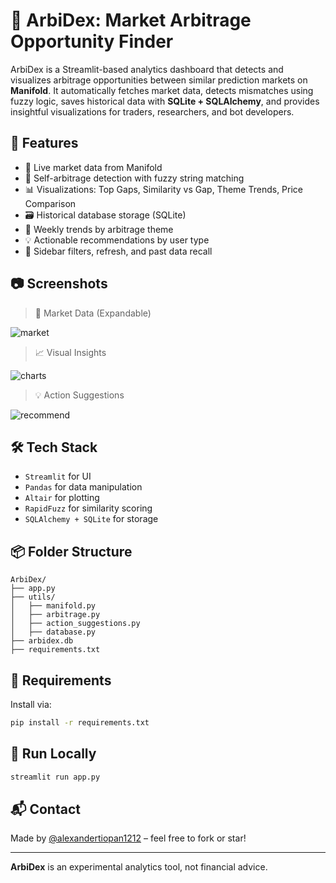 
# 🧠 ArbiDex: Market Arbitrage Opportunity Finder

ArbiDex is a Streamlit-based analytics dashboard that detects and visualizes arbitrage opportunities between similar prediction markets on **Manifold**. It automatically fetches market data, detects mismatches using fuzzy logic, saves historical data with **SQLite + SQLAlchemy**, and provides insightful visualizations for traders, researchers, and bot developers.

## 🚀 Features

- 🔄 Live market data from Manifold
- 🧠 Self-arbitrage detection with fuzzy string matching
- 📊 Visualizations: Top Gaps, Similarity vs Gap, Theme Trends, Price Comparison
- 🗃️ Historical database storage (SQLite)
- 📅 Weekly trends by arbitrage theme
- 💡 Actionable recommendations by user type
- 🧰 Sidebar filters, refresh, and past data recall

## 📷 Screenshots

> 📡 Market Data (Expandable)

![market](https://via.placeholder.com/800x300?text=Market+Data)

> 📈 Visual Insights

![charts](https://via.placeholder.com/800x300?text=Charts+Overview)

> 💡 Action Suggestions

![recommend](https://via.placeholder.com/800x300?text=Recommendations)

## 🛠️ Tech Stack

- `Streamlit` for UI
- `Pandas` for data manipulation
- `Altair` for plotting
- `RapidFuzz` for similarity scoring
- `SQLAlchemy + SQLite` for storage

## 📦 Folder Structure

```
ArbiDex/
├── app.py
├── utils/
│   ├── manifold.py
│   ├── arbitrage.py
│   ├── action_suggestions.py
│   ├── database.py
├── arbidex.db
├── requirements.txt
```

## 📄 Requirements

Install via:

```bash
pip install -r requirements.txt
```

## 🧪 Run Locally

```bash
streamlit run app.py
```

## 📬 Contact

Made by [@alexandertiopan1212](https://github.com/alexandertiopan1212) – feel free to fork or star!

---
**ArbiDex** is an experimental analytics tool, not financial advice.
